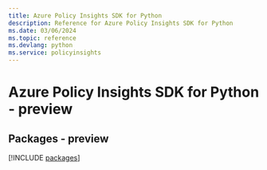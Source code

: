 ```yaml
---
title: Azure Policy Insights SDK for Python
description: Reference for Azure Policy Insights SDK for Python
ms.date: 03/06/2024
ms.topic: reference
ms.devlang: python
ms.service: policyinsights
---
```

# Azure Policy Insights SDK for Python - preview
## Packages - preview
[!INCLUDE [packages](policy-insights-index.md)]